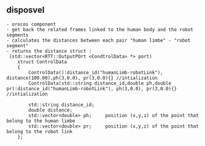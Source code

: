 disposvel
---------
	- orocos component 
	- get back the related frames linked to the human body and the robot segments
	- calculates the distances between each pair "human limbe" - "robot segment"
	- returns the distance struct :
	 (std::vector<RTT::OutputPOrt <CondtrolData> *> port)
		struct ControlData
		{
			ControlData():distance_id("humanLimb-robotLink"), distance(100.00),ph(3,0.0), pr(3,0.0){} //intialization
			ControlData(std::string distance_id,double ph,double pr):distance_id("humanLimb-robotLink"), ph(3,0.0), pr(3,0.0){} //intialization

			std::string distance_id;
			double distance; 
			std::vector<double> ph; 	position (x,y,z) of the point that belong to the human limbe
			std::vector<double> pr;		position (x,y,z) of the point that belong to the robot link
		};



